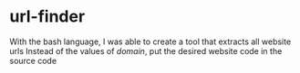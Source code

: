 # url-finder
With the bash language, I was able to create a tool that extracts all website urls
Instead of the values of $domain$, put the desired website code in the source code
